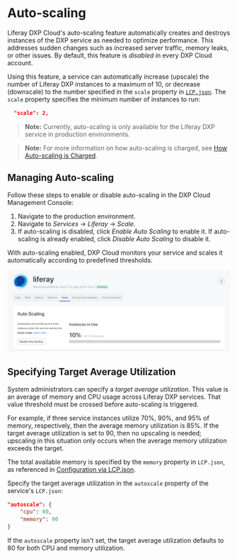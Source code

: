 # Auto-scaling

Liferay DXP Cloud's auto-scaling feature automatically creates and destroys 
instances of the DXP service as needed to optimize performance. This addresses 
sudden changes such as increased server traffic, memory leaks, or other issues. 
By default, this feature is *disabled* in every DXP Cloud account. 

Using this feature, a service can automatically increase (upscale) the number 
of Liferay DXP instances to a maximum of 10, or decrease (downscale) to the 
number specified in the `scale` property in 
[`LCP.json`](/docs/-/knowledge_base/dxp-cloud/configuration-via-lcp-json). 
The `scale` property specifies the minimum number of instances to run: 

```json
  "scale": 2,
```

> **Note:** Currently, auto-scaling is only available for the Liferay DXP 
> service in production environments. 

> **Note:** For more information on how auto-scaling is charged, see 
> [How Auto-scaling is Charged](https://help.liferay.com/hc/en-us/articles/360030843592-How-Auto-Scaling-is-charged-). 

## Managing Auto-scaling

Follow these steps to enable or disable auto-scaling in the DXP Cloud Management 
Console: 

1. Navigate to the production environment. 
1. Navigate to *Services* &rarr; *Liferay* &rarr; *Scale*. 
1. If auto-scaling is disabled, click *Enable Auto Scaling* to enable it. If 
    auto-scaling is already enabled, click *Disable Auto Scaling* to disable it. 

With auto-scaling enabled, DXP Cloud monitors your service and scales it 
automatically according to predefined thresholds. 

![Figure 1: Enable or disable auto-scaling from your service's Scale tab.](./auto-scaling/images/01.png)

## Specifying Target Average Utilization

System administrators can specify a *target average utilization*. This value is
an average of memory and CPU usage across Liferay DXP services. That value 
threshold must be crossed before auto-scaling is triggered.

For example, if three service instances utilize 70%, 90%, and 95% of memory, 
respectively, then the average memory utilization is 85%. If the target average 
utilization is set to 90, then no upscaling is needed; upscaling in this 
situation only occurs when the average memory utilization exceeds the target. 

The total available memory is specified by the `memory` property in `LCP.json`, 
as referenced in 
[Configuration via LCP.json](/docs/-/knowledge_base/dxp-cloud/configuration-via-lcp-json). 

Specify the target average utilization in the `autoscale` property of the 
service's `LCP.json`: 

```json
"autoscale": {
    "cpu": 80,
    "memory": 90
}
```

If the `autoscale` property isn't set, the target average utilization defaults 
to 80 for both CPU and memory utilization. 
